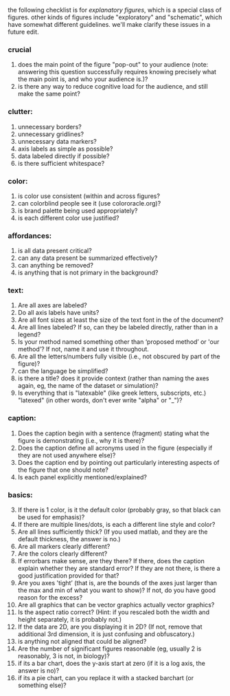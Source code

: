 the following checklist is for *explanatory figures*, which is a special class of figures.
other kinds of figures include "exploratory" and "schematic", which have somewhat different guidelines.
we'll make clarify these issues in a future edit.



### crucial

1. does the main point of the figure "pop-out" to your audience (note: answering this question successfully requires knowing precisely what the main point is, and who your audience is.)?
2. is there any way to reduce cognitive load for the audience, and still make the same point?

### clutter:

1. unnecessary borders?
2. unnecessary gridlines?
3. unnecessary data markers?
4. axis labels as simple as possible?
5. data labeled directly if possible?
6. is there sufficient whitespace?

### color:

1. is color use consistent (within and across figures?
2. can colorblind people see it (use colororacle.org)?
4. is brand palette being used appropriately?
5. is each different color use justified?

### affordances:

1. is all data present critical?
2. can any data present be summarized effectively?
3. can anything be removed?
4. is anything that is not primary in the background?



### text:

1. Are all axes are labeled?
2. Do all axis labels have units?
3. Are all font sizes at least the size of the text font in the of the document?
4. Are all lines labeled? If so, can they be labeled directly, rather than in a legend?
5. Is your method named something other than ‘proposed method’ or 'our method’? If not, name it and use it throughout.
6. Are all the letters/numbers fully visible (i.e., not obscured by part of the figure)?
7. can the language be simplified?
8. is there a title? does it provide context (rather than naming the axes again, eg, the name of the dataset or simulation)?
9. Is everything that is "latexable" (like greek letters, subscripts, etc.) "latexed" (in other words, don't ever write "alpha" or "_")?

### caption:

1. Does the caption begin with a sentence (fragment) stating what the figure is demonstrating (i.e., why it is there)?  
2. Does the caption define all acronyms used in the figure (especially if they are not used anywhere else)?
3. Does the caption end by pointing out particularly interesting aspects of the figure that one should note?
4. Is each panel explicitly mentioned/explained?

### basics:

3. If there is 1 color, is it the default color (probably gray, so that black can be used for emphasis)? 
4. If there are multiple lines/dots, is each a different line style and color?
5. Are all lines sufficiently thick? (If you used matlab, and they are the default thickness, the answer is no.)
6. Are all markers clearly different?
7. Are the colors clearly different?
10. If errorbars make sense, are they there?  If there, does the caption explain whether they are standard error? If they are not there, is there a good justification provided for that?
12. Are you axes 'tight’ (that is, are the bounds of the axes just larger than the max and min of what you want to show)? If not, do you have good reason for the excess?
13. Are all graphics that can be vector graphics actually vector graphics? 
15. Is the aspect ratio correct? (Hint: if you rescaled both the width and height separately, it is probably not.)
16. If the data are 2D, are you displaying it in 2D? (If not, remove that additional 3rd dimension, it is just confusing and obfuscatory.)
17. is anything not aligned that could be aligned?
14. Are the number of significant figures reasonable (eg, usually 2 is reasonably, 3 is not, in biology)?
18. if its a bar chart, does the y-axis start at zero (if it is a log axis, the answer is no)?  
19. if its a pie chart, can you replace it with a stacked barchart (or something else)?
